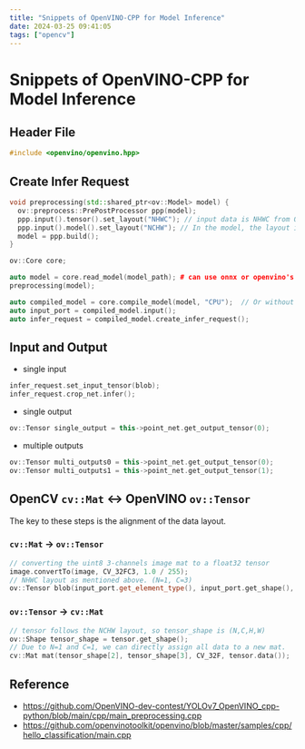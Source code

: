 ```yaml
---
title: "Snippets of OpenVINO-CPP for Model Inference"
date: 2024-03-25 09:41:05
tags: ["opencv"]
---
```

# Snippets of OpenVINO-CPP for Model Inference

## Header File

```cpp
#include <openvino/openvino.hpp>
```

## Create Infer Request

```cpp
void preprocessing(std::shared_ptr<ov::Model> model) {
  ov::preprocess::PrePostProcessor ppp(model);
  ppp.input().tensor().set_layout("NHWC"); // input data is NHWC from OpenCV Mat
  ppp.input().model().set_layout("NCHW"); // In the model, the layout is NCHW
  model = ppp.build();
}

ov::Core core;

auto model = core.read_model(model_path); # can use onnx or openvino's xml file
preprocessing(model);

auto compiled_model = core.compile_model(model, "CPU");  // Or without `"CPU"`
auto input_port = compiled_model.input();
auto infer_request = compiled_model.create_infer_request();
```

## Input and Output

- single input

```cpp
infer_request.set_input_tensor(blob);
infer_request.crop_net.infer();
```

- single output

```cpp
ov::Tensor single_output = this->point_net.get_output_tensor(0);
```

- multiple outputs

```cpp
ov::Tensor multi_outputs0 = this->point_net.get_output_tensor(0);
ov::Tensor multi_outputs1 = this->point_net.get_output_tensor(1);
```

## OpenCV `cv::Mat` <-> OpenVINO `ov::Tensor`

The key to these steps is the alignment of the data layout.

### `cv::Mat` -> `ov::Tensor`

```cpp
// converting the uint8 3-channels image mat to a float32 tensor
image.convertTo(image, CV_32FC3, 1.0 / 255);
// NHWC layout as mentioned above. (N=1, C=3)
ov::Tensor blob(input_port.get_element_type(), input_port.get_shape(), (float *)image.data);
```

### `ov::Tensor` -> `cv::Mat`

```cpp
// tensor follows the NCHW layout, so tensor_shape is (N,C,H,W)
ov::Shape tensor_shape = tensor.get_shape();
// Due to N=1 and C=1, we can directly assign all data to a new mat.
cv::Mat mat(tensor_shape[2], tensor_shape[3], CV_32F, tensor.data());
```

## Reference

- https://github.com/OpenVINO-dev-contest/YOLOv7_OpenVINO_cpp-python/blob/main/cpp/main_preprocessing.cpp
- https://github.com/openvinotoolkit/openvino/blob/master/samples/cpp/hello_classification/main.cpp